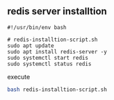 ## redis server installtion


```
#!/usr/bin/env bash

# redis-installtion-script.sh
sudo apt update
sudo apt install redis-server -y
sudo systemctl start redis
sudo systemctl status redis
```


execute

```bash
bash redis-installtion-script.sh
```
